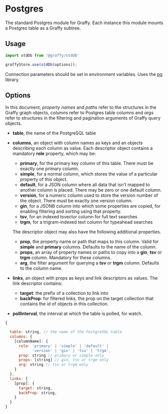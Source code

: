 # Postgres

The standard Postgres module for Graffy. Each instance this module mounts a Postgres table as a Graffy subtree.

## Usage
```js
import stdDb from '@graffy/stddb'

graffyStore.use(stdDb(options));
```

Connection parameters should be set in environment variables. Uses the [pg](https://github.com/brianc/node-postgres) library.

## Options

In this document, *property names* and *paths* refer to the structures in the Graffy graph objects, *columns* refer to Postgres table columns and *args* refer to structures in the filtering and pagination arguments of Graffy query objects.

- **table**, the name of the PostgreSQL table
- **columns**, an object with column names as keys and an objects describing each column as value. Each descriptor object contains a mandatory **role** property, which may be:
  - **primary**, for the primary key column of this table. There must be exactly one primary column.
  - **simple**, for a normal column, which stores the value of a particular property of this object.
  - **default**, for a JSON column where all data that isn't mapped to another column is placed. There may be zero or one default column.
  - **version**, for a numeric column used to store the version number of the object. There must be exactly one version column.
  - **gin**, for a JSONB column into which some properties are copied, for enabling filtering and sorting using that property.
  - **tsv**, for an indexed tsvector column for full text searches
  - **trgm**, for a trigram-indexed text column for typeahead searches

  The descriptor object may also have the following additional properties.
  - **prop**, the property name or path that maps to this column. Valid for **simple** and **primary** columns. Defaults to the name of the column.
  - **props**, an array of property names or paths to copy into a **gin**, **tsv** or **trgm** column. Mandatory for these columns.
  - **arg**, the filter argument for querying a **tsv** or **trgm** column. Defaults to the column name.
- **links**, an object with props as keys and link descriptors as values. The
  link descriptor contains:
  - **target**: the prefix of a collection to link into
  - **backProp**: for filtered links, the prop on the target collection that contains the id of objects in this collection.
- **pollInterval**, the interval at which the table is polled, for watch.

```js
{

  table: string, // the name of the PostgreSQL table
  columns: {
    [columnName]: {
      role: 'primary' | 'simple' | 'default' |
            'version' | 'gin' | 'tsv' | 'trgm',
      prop: string // primary or simple only
      props: [string] // gin, tsv or trgm only
      arg: string // tsv or trgm only
    }
  },
  links: {
    [prop]: {
      target: string,
      backProp: string,
    }
  }
}
```
